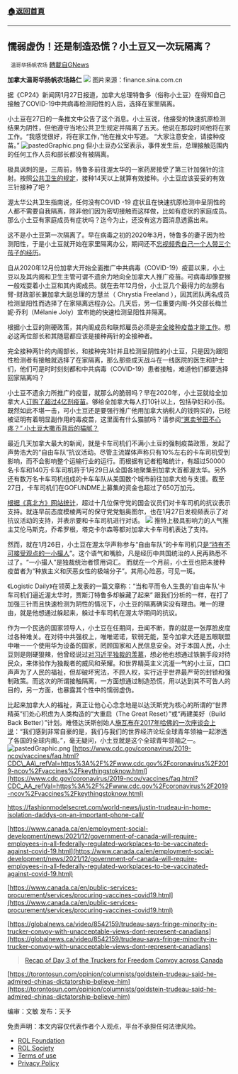 ###  [:house:返回首頁](https://github.com/ourhimalayas/txt)
---


## 懦弱虚伪！还是制造恐慌？小土豆又一次玩隔离？
` 温哥华扬帆农场` [轉載自GNews](https://gnews.org/zh-hans/1930440/)

**加拿大温哥华扬帆农场路仁**
![](https://assets.gnews.org/wp-content/uploads/2022/01/C5E52E93-DC9A-46D7-AC25-7FB7858A0675.jpeg)
图片来源：finance.sina.com.cn

据《CP24》新闻网1月27日报道，加拿大总理特鲁多（俗称小土豆）在得知自己接触了COVID-19中共病毒检测阳性的人后，选择在家里隔离。

小土豆在27日的一条推文中公告了这个消息。小土豆说，他接受的快速抗原检测结果为阴性，但他遵守当地公共卫生规定并隔离了五天。他说在那段时间他将在家工作。“我感觉很好，将在家工作，”他在推文中写道。 “大家注意安全，请接种疫苗。”
![pastedGraphic.png](https://gnews.org/7d96604d-9327-408b-b208-6ed4e7cea7a8)
但小土豆办公室表示，事件发生后，总理接触范围内的任何工作人员和部长都没有被隔离。

极具讽刺的是，三周前，特鲁多前往渥太华的一家药房接受了第三针加强针的注射。按照[公共卫生的规定](https://www.cdc.gov/coronavirus/2019-ncov/vaccines/faq.html?CDC_AA_refVal=https%3A%2F%2Fwww.cdc.gov%2Fcoronavirus%2F2019-ncov%2Fvaccines%2Fkeythingstoknow.html)，接种14天以上就算有效接种。小土豆应该妥妥的有效三针接种了吧？

渥太华公共卫生指南说，任何没有COVID -19 症状且在快速抗原检测中呈阴性的人都不需要自我隔离，除非他们因为密切接触而这样做，比如有症状的家庭成员。那么小土豆有家庭成员有症状吗？迄今为止，还没有这方面消息透露出来。

这不是小土豆第一次隔离了。早在病毒之初的2020年3月，特鲁多的妻子因为检测阳性，于是小土豆就开始在家里隔离办公，期间还不[忘视频秀自己一个人带三个孩子的经历](https://fashionmodelsecret.com/world-news/justin-trudeau-in-home-isolation-daddys-on-an-important-phone-call/)。

自从2020年12月份加拿大开始全面推广中共病毒（COVID-19）疫苗以来，小土豆以及其内阁和卫生主管可谓不遗余力地向全加拿大人推广疫苗。可病毒却像耍猴一般戏耍着小土豆和其内阁成员。就在去年12月份，小土豆几个最得力的左膀右臂-财政部长兼加拿大副总理的方慧兰（ Chrystia Freeland ），因其团队两名成员检测呈阳性而选择了在家隔离远程办公。几天后，另一位重要内阁-外交部长梅兰妮·乔利（Mélanie Joly）宣布她的快速检测呈阳性并隔离。

根据小土豆的刚硬政策，其内阁成员和联邦雇员必须是[完全接种疫苗才能工作](https://www.canada.ca/en/employment-social-development/news/2021/12/government-of-canada-will-require-employees-in-all-federally-regulated-workplaces-to-be-vaccinated-against-covid-19.html)。想必这两位部长和其随扈都应该是接种两针的全接种者。

完全接种两针的内阁部长，和接种完3针并且检测呈阴性的小土豆，只是因为跟阳性检测者有接触就选择了在家隔离，那么那些成天战斗在一线医院的医生和护士们，他们可是时时刻刻都和中共病毒（COVID-19）患者接触，难道他们都要选择回家隔离吗？

小土豆不遗余力所推广的疫苗，就那么的脆弱吗？早在2020年，小土豆就给全加拿大人[订购了超过4亿剂疫苗](https://www.canada.ca/en/public-services-procurement/services/procuring-vaccines-covid19.html)。够给全加拿大每人打10针以上，包括孕妇和小孩。既然如此不堪一击，可小土豆还是要强行推广他用加拿大纳税人的钱购买的，已经被证明有着明显副作用的毒疫苗，这里面有什么猫腻吗？请参阅[“崽卖爷田不心疼？” 小土豆大撒币背后的猫腻？](https://gnews.org/zh-hans/1882073/)

最近几天加拿大最大的新闻，就是卡车司机们不满小土豆的强制疫苗政策，发起了声势浩大的“自由车队”抗议活动。尽管主流媒体声称只有10%左右的卡车司机受到影响，而不会影响整个运输行业的运行。而根据有记者粗略统计，有超过50000名卡车和140万卡车司机将于1月29日从全国各地聚集到加拿大首都渥太华。另外还有数万名卡车司机组成的卡车车队从美国数个城市前往加拿大给与支援。截至27日，卡车司机们在GOFUNDME上募集的资金也超过了650万加元。

[根据《真北方》网站统计](https://tnc.news/2022/01/25/recap-of-day-3-of-the-truckers-for-freedom-convoy-across-canada/)，超过十几位保守党的国会议员们对卡车司机的抗议表示支持。就连早前态度模棱两可的保守党党魁奥图尔，也在1月27日发视频表示了对抗议活动的支持，并表示要和卡车司机进行对话。
![](https://assets.gnews.org/wp-content/uploads/2022/01/086F2500-7955-4B7D-A6AA-1564E6B9D2BF.jpeg)
推特上极具影响力的人气推主艾伦马斯克，乔希罗根，塔克卡尔森等都对加拿大卡车司机表达了支持。

然而，就在1月26日，小土豆在渥太华声称参与“自由车队”的卡车司机只[是“持有不可接受观点的一小撮人](https://globalnews.ca/video/8542159/trudeau-says-fringe-minority-in-trucker-convoy-with-unacceptable-views-dont-represent-canadians)”。这个语气和嘴脸，凡是经历中共国统治的人民再熟悉不过了。“一小撮人”是独裁统治者惯用词汇。 而就在一个月前，小土豆也把未接种疫苗者为“种族主义和厌恶女性的极端分子”。其用心险恶，可见一斑。

《Logistic Daily》在领英上发表的一篇文章称：“当和平而令人生畏的‘自由车队’卡车司机们逼近渥太华时，贾斯汀特鲁多却躲藏了起来” 跟我们分析的一样，在打了加强三针而且快速检测为阴性的情况下，小土豆的隔离确实没有理由。唯一的理由，就是他想通过躲起来，躲过卡车司机在渥太华期间的抗议。

作为一个民选的国家领导人，小土豆在任期间，丑闻不断，靠的就是一张厚脸皮度过各种难关。在对待中共强权上，唯唯诺诺，软弱无能，至今加拿大还是五眼联盟中唯一一个使用华为设备的国家，罔顾国家和人民信息安全。对于本国人民，小土豆则是刚硬狠辣，他曾经说过[对习近平独裁的羡慕](https://torontosun.com/opinion/columnists/goldstein-trudeau-said-he-admired-chinas-dictatorship-believe-him)，想必他也想通过铁腕手段对待民众，来体验作为独裁者的威风和荣耀。和世界精英主义沆瀣一气的小土豆，口口声声为了人民的福祉，但却破坏宪法，不顾人权，实行近乎世界最严苛的封锁和强制政策。而这次的所谓接触隔离，一方面想通过制造恐慌，用以达到其不可告人的目的，另一方面，也暴露其个性中的懦弱虚伪。

比起来加拿大人的福祉，真正让他心心念念地是以达沃斯党为核心的所谓的“世界精英”们处心积虑为人类构造的“大重启（The Great Reset）”或“再建美好（Build Back Better）”计划。难怪达沃斯创始人[施瓦布在2017年哈佛的一次座谈会上说](https://www.bitchute.com/video/RFe1qdfZrGE2/)：“我们感到非常自豪的是，我们与我们的世界经济论坛全球青年领袖一起渗透了各国的全球内阁。”，毫无疑问，小土豆就是这个全球青年领袖之一。
![pastedGraphic.png](https://gnews.org/c5d182d1-3cd3-4c3b-a16e-be31868fb37c)
[https://www.cdc.gov/coronavirus/2019-ncov/vaccines/faq.html?CDC\_AA\_refVal=https%3A%2F%2Fwww.cdc.gov%2Fcoronavirus%2F2019-ncov%2Fvaccines%2Fkeythingstoknow.html](https://www.cdc.gov/coronavirus/2019-ncov/vaccines/faq.html?CDC_AA_refVal=https%3A%2F%2Fwww.cdc.gov%2Fcoronavirus%2F2019-ncov%2Fvaccines%2Fkeythingstoknow.html)

https://fashionmodelsecret.com/world-news/justin-trudeau-in-home-isolation-daddys-on-an-important-phone-call/

[https://www.canada.ca/en/employment-social-development/news/2021/12/government-of-canada-will-require-employees-in-all-federally-regulated-workplaces-to-be-vaccinated-against-covid-19.html](https://www.canada.ca/en/employment-social-development/news/2021/12/government-of-canada-will-require-employees-in-all-federally-regulated-workplaces-to-be-vaccinated-against-covid-19.html)

[https://www.canada.ca/en/public-services-procurement/services/procuring-vaccines-covid19.html](https://www.canada.ca/en/public-services-procurement/services/procuring-vaccines-covid19.html)

[https://globalnews.ca/video/8542159/trudeau-says-fringe-minority-in-trucker-convoy-with-unacceptable-views-dont-represent-canadians](https://globalnews.ca/video/8542159/trudeau-says-fringe-minority-in-trucker-convoy-with-unacceptable-views-dont-represent-canadians)



> [Recap of Day 3 of the Truckers for Freedom Convoy across Canada](https://tnc.news/2022/01/25/recap-of-day-3-of-the-truckers-for-freedom-convoy-across-canada/)





[https://torontosun.com/opinion/columnists/goldstein-trudeau-said-he-admired-chinas-dictatorship-believe-him](https://torontosun.com/opinion/columnists/goldstein-trudeau-said-he-admired-chinas-dictatorship-believe-him)

编审：文敏 发布：天予

 

免责声明：本文内容仅代表作者个人观点，平台不承担任何法律风险。

- [ROL Foundation](https://rolfoundation.org/)
- [ROL Society](https://rolsociety.org/)
- [Terms of use](https://gnews.org/terms-of-use-3/)
- [Privacy Policy](https://gnews.org/privacy-policy/)
